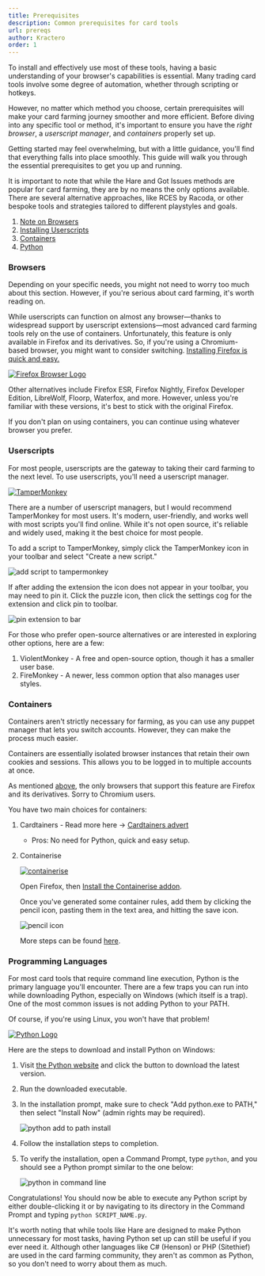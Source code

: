 ```yaml
---
title: Prerequisites
description: Common prerequisites for card tools
url: prereqs
author: Kractero
order: 1
---
```


To install and effectively use most of these tools, having a basic understanding of your browser's capabilities is essential. Many trading card tools involve some degree of automation, whether through scripting or hotkeys.

However, no matter which method you choose, certain prerequisites will make your card farming journey smoother and more efficient. Before diving into any specific tool or method, it's important to ensure you have the _right browser_, a _userscript manager_, and _containers_ properly set up.

Getting started may feel overwhelming, but with a little guidance, you'll find that everything falls into place smoothly. This guide will walk you through the essential prerequisites to get you up and running.

It is important to note that while the Hare and Got Issues methods are popular for card farming, they are by no means the only options available. There are several alternative approaches, like RCES by Racoda, or other bespoke tools and strategies tailored to different playstyles and goals.

1. [Note on Browsers](#browsers)
2. [Installing Userscripts](#userscripts)
3. [Containers](#containers)
4. [Python](#programming-languages)

### <a name="browsers">Browsers</a>

Depending on your specific needs, you might not need to worry too much about this section. However, if you're serious about card farming, it's worth reading on.

While userscripts can function on almost any browser—thanks to widespread support by userscript extensions—most advanced card farming tools rely on the use of containers. Unfortunately, this feature is only available in Firefox and its derivatives. So, if you're using a Chromium-based browser, you might want to consider switching. <a href="https://www.mozilla.org/en-US/firefox/new/" rel="noopener noreferrer" target="_blank">Installing Firefox is quick and easy.</a>

<div class="flex gap-4 justify-center">
    <a href="https://www.mozilla.org/en-US/firefox/new/" rel="noopener noreferrer" target="_blank">
        <img src="https://ucarecdn.com/9dc9b403-3b4c-49ba-8154-20880be23d37/firefox_browser_logo_icon_152991-4214717325.png" alt="Firefox Browser Logo"/>
    </a>
</div>

Other alternatives include Firefox ESR, Firefox Nightly, Firefox Developer Edition, LibreWolf, Floorp, Waterfox, and more. However, unless you're familiar with these versions, it's best to stick with the original Firefox.

If you don't plan on using containers, you can continue using whatever browser you prefer.

### <a name="userscripts">Userscripts</a>

For most people, userscripts are the gateway to taking their card farming to the next level. To use userscripts, you'll need a userscript manager.

<div class="flex gap-4 justify-center">
    <a href="https://addons.mozilla.org/en-US/firefox/addon/tampermonkey/" rel="noopener noreferrer" target="_blank">
        <img src="https://addons.mozilla.org/user-media/addon_icons/683/683490-64.png?modified=1625638973" alt="TamperMonkey" />
    </a>
</div>

There are a number of userscript managers, but I would recommend TamperMonkey for most users. It's modern, user-friendly, and works well with most scripts you'll find online. While it's not open source, it's reliable and widely used, making it the best choice for most people.

To add a script to TamperMonkey, simply click the TamperMonkey icon in your toolbar and select "Create a new script."

![add script to tampermonkey](https://raw.githubusercontent.com/Kractero/hare/main/static/guides/tampermonkey.png)

If after adding the extension the icon does not appear in your toolbar, you may need to pin it. Click the puzzle icon, then click the settings cog for the extension and click pin to toolbar.

![pin extension to bar](https://raw.githubusercontent.com/Kractero/hare/main/static/guides/pintotoolbar.png)

For those who prefer open-source alternatives or are interested in exploring other options, here are a few:

1. ViolentMonkey - A free and open-source option, though it has a smaller user base.
2. FireMonkey - A newer, less common option that also manages user styles.

### <a name="containers">Containers</a>

Containers aren't strictly necessary for farming, as you can use any puppet manager that lets you switch accounts. However, they can make the process much easier.

Containers are essentially isolated browser instances that retain their own cookies and sessions. This allows you to be logged in to multiple accounts at once.

As mentioned [above](#browsers), the only browsers that support this feature are Firefox and its derivatives. Sorry to Chromium users.

You have two main choices for containers:

1. Cardtainers - Read more here -> [Cardtainers advert](/resources/guides/cardtainers)

   - Pros: No need for Python, quick and easy setup.

2. Containerise

   <div class="flex gap-4 justify-center">
       <a href="https://addons.mozilla.org/en-US/firefox/addon/containerise/" rel="noopener noreferrer" target="_blank">
           <img src="https://addons.mozilla.org/user-media/addon_icons/859/859380-64.png?modified=1553034276" alt="containerise" />
       </a>
   </div>

   Open Firefox, then [Install the Containerise addon](https://addons.mozilla.org/en-US/firefox/addon/containerise/).

   Once you've generated some container rules, add them by clicking the pencil icon, pasting them in the text area, and hitting the save icon.

   ![pencil icon](https://raw.githubusercontent.com/Kractero/hare/main/static/guides/containerise.png)

   More steps can be found [here](/resources/guides/containers).

### <a name="programming-languages">Programming Languages</a>

For most card tools that require command line execution, Python is the primary language you'll encounter. There are a few traps you can run into while downloading Python, especially on Windows (which itself is a trap). One of the most common issues is not adding Python to your PATH.

Of course, if you're using Linux, you won't have that problem!

<div class="flex gap-4 justify-center">
    <a href="https://www.python.org/downloads/" rel="noopener noreferrer" target="_blank">
        <img src="https://ucarecdn.com/b23e066d-1f40-4da7-8df3-d11b1c0e99f4/python-logo-only.png" alt="Python Logo"/>
    </a>
</div>

Here are the steps to download and install Python on Windows:

1. Visit [the Python website](https://www.python.org/downloads/) and click the button to download the latest version.

2. Run the downloaded executable.

3. In the installation prompt, make sure to check "Add python.exe to PATH," then select "Install Now" (admin rights may be required).

   ![python add to path install](https://raw.githubusercontent.com/Kractero/hare/main/static/guides/python1.png)

4. Follow the installation steps to completion.

5. To verify the installation, open a Command Prompt, type `python`, and you should see a Python prompt similar to the one below:

   ![python in command line](https://raw.githubusercontent.com/Kractero/hare/main/static/guides/python2.png)

Congratulations! You should now be able to execute any Python script by either double-clicking it or by navigating to its directory in the Command Prompt and typing `python SCRIPT_NAME.py`.

It's worth noting that while tools like Hare are designed to make Python unnecessary for most tasks, having Python set up can still be useful if you ever need it. Although other languages like C# (Henson) or PHP (Sitethief) are used in the card farming community, they aren't as common as Python, so you don't need to worry about them as much.

